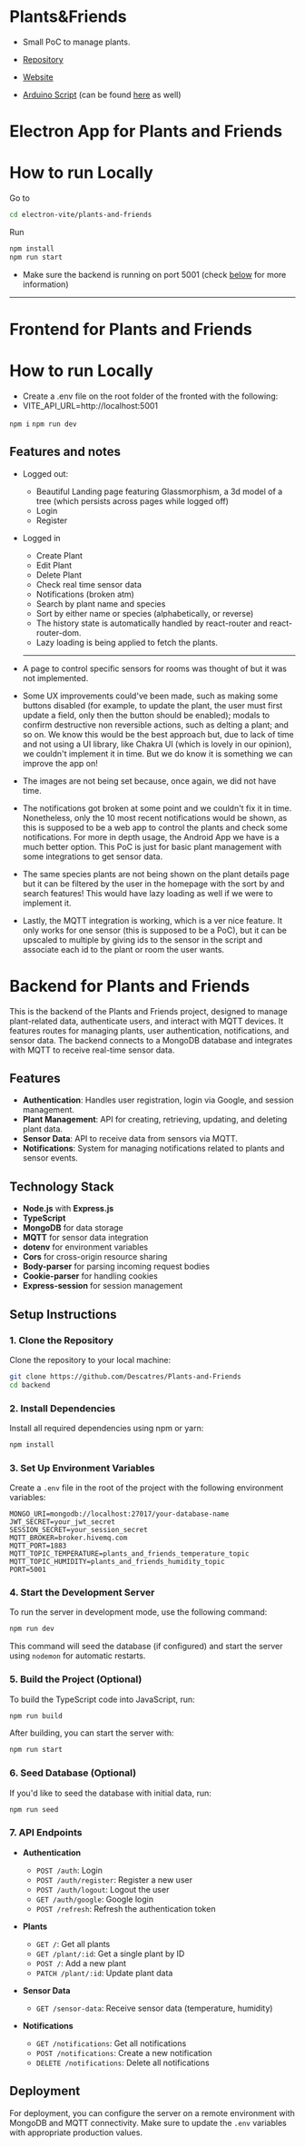 # Plants&Friends

- Small PoC to manage plants.

- [Repository](https://github.com/Descatres/Plants-and-Friends)

- [Website](http://web-dev-grupo07.dei.uc.pt)

- [Arduino Script](https://wokwi.com/projects/385292642174231553) (can be found [here](./SensorScript/sensor.ino) as well)

# Electron App for Plants and Friends

# How to run Locally

Go to

```bash
cd electron-vite/plants-and-friends
```

Run

```bash
npm install
npm run start
```

- Make sure the backend is running on port 5001 (check [below](#backend-for-plants-and-friends) for more information)

---

# Frontend for Plants and Friends

# How to run Locally

- Create a .env file on the root folder of the fronted with the following:
- VITE_API_URL=http://localhost:5001

`npm i`
`npm run dev`

## Features and notes

- Logged out:
  - Beautiful Landing page featuring Glassmorphism, a 3d model of a tree (which persists across pages while logged off)
  - Login
  - Register
- Logged in

  - Create Plant
  - Edit Plant
  - Delete Plant
  - Check real time sensor data
  - Notifications (broken atm)
  - Search by plant name and species
  - Sort by either name or species (alphabetically, or reverse)
  - The history state is automatically handled by react-router and react-router-dom.
  - Lazy loading is being applied to fetch the plants.

  ***

- A page to control specific sensors for rooms was thought of but it was not implemented.
- Some UX improvements could've been made, such as making some buttons disabled (for example, to update the plant, the user must first update a field, only then the button should be enabled); modals to confirm destructive non reversible actions, such as delting a plant; and so on. We know this would be the best approach but, due to lack of time and not using a UI library, like Chakra UI (which is lovely in our opinion), we couldn't implement it in time. But we do know it is something we can improve the app on!

- The images are not being set because, once again, we did not have time.

- The notifications got broken at some point and we couldn't fix it in time. Nonetheless, only the 10 most recent notifications would be shown, as this is supposed to be a web app to control the plants and check some notifications. For more in depth usage, the Android App we have is a much better option. This PoC is just for basic plant management with some integrations to get sensor data.

- The same species plants are not being shown on the plant details page but it can be filtered by the user in the homepage with the sort by and search features! This would have lazy loading as well if we were to implement it.

- Lastly, the MQTT integration is working, which is a ver nice feature. It only works for one sensor (this is supposed to be a PoC), but it can be upscaled to multiple by giving ids to the sensor in the script and associate each id to the plant or room the user wants.

# Backend for Plants and Friends

This is the backend of the Plants and Friends project, designed to manage plant-related data, authenticate users, and interact with MQTT devices. It features routes for managing plants, user authentication, notifications, and sensor data. The backend connects to a MongoDB database and integrates with MQTT to receive real-time sensor data.

## Features

- **Authentication**: Handles user registration, login via Google, and session management.
- **Plant Management**: API for creating, retrieving, updating, and deleting plant data.
- **Sensor Data**: API to receive data from sensors via MQTT.
- **Notifications**: System for managing notifications related to plants and sensor events.

## Technology Stack

- **Node.js** with **Express.js**
- **TypeScript**
- **MongoDB** for data storage
- **MQTT** for sensor data integration
- **dotenv** for environment variables
- **Cors** for cross-origin resource sharing
- **Body-parser** for parsing incoming request bodies
- **Cookie-parser** for handling cookies
- **Express-session** for session management

## Setup Instructions

### 1. Clone the Repository

Clone the repository to your local machine:

```bash
git clone https://github.com/Descatres/Plants-and-Friends
cd backend
```

### 2. Install Dependencies

Install all required dependencies using npm or yarn:

```bash
npm install
```

### 3. Set Up Environment Variables

Create a `.env` file in the root of the project with the following environment variables:

```env
MONGO_URI=mongodb://localhost:27017/your-database-name
JWT_SECRET=your_jwt_secret
SESSION_SECRET=your_session_secret
MQTT_BROKER=broker.hivemq.com
MQTT_PORT=1883
MQTT_TOPIC_TEMPERATURE=plants_and_friends_temperature_topic
MQTT_TOPIC_HUMIDITY=plants_and_friends_humidity_topic
PORT=5001
```

### 4. Start the Development Server

To run the server in development mode, use the following command:

```bash
npm run dev
```

This command will seed the database (if configured) and start the server using `nodemon` for automatic restarts.

### 5. Build the Project (Optional)

To build the TypeScript code into JavaScript, run:

```bash
npm run build
```

After building, you can start the server with:

```bash
npm run start
```

### 6. Seed Database (Optional)

If you'd like to seed the database with initial data, run:

```bash
npm run seed
```

### 7. API Endpoints

- **Authentication**

  - `POST /auth`: Login
  - `POST /auth/register`: Register a new user
  - `POST /auth/logout`: Logout the user
  - `GET /auth/google`: Google login
  - `POST /refresh`: Refresh the authentication token

- **Plants**

  - `GET /`: Get all plants
  - `GET /plant/:id`: Get a single plant by ID
  - `POST /`: Add a new plant
  - `PATCH /plant/:id`: Update plant data

- **Sensor Data**

  - `GET /sensor-data`: Receive sensor data (temperature, humidity)

- **Notifications**
  - `GET /notifications`: Get all notifications
  - `POST /notifications`: Create a new notification
  - `DELETE /notifications`: Delete all notifications

## Deployment

For deployment, you can configure the server on a remote environment with MongoDB and MQTT connectivity. Make sure to update the `.env` variables with appropriate production values.
